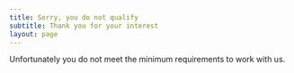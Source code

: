 ```yaml
---
title: Sorry, you do not qualify
subtitle: Thank you for your interest
layout: page
---
```


Unfortunately you do not meet the minimum requirements to work with us.
